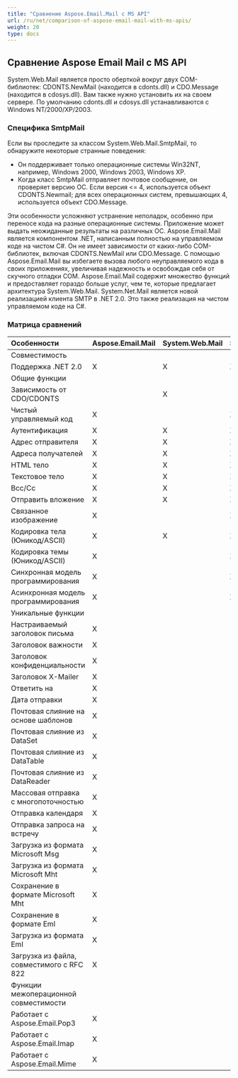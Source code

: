 ```yaml
---
title: "Сравнение Aspose.Email.Mail с MS API"
url: /ru/net/comparison-of-aspose-email-mail-with-ms-apis/
weight: 20
type: docs
---
```


## **Сравнение Aspose Email Mail с MS API**
System.Web.Mail является просто оберткой вокруг двух COM-библиотек: CDONTS.NewMail (находится в cdonts.dll) и CDO.Message (находится в cdosys.dll). Вам также нужно установить их на своем сервере. По умолчанию cdonts.dll и cdosys.dll устанавливаются с Windows NT/2000/XP/2003.
### **Специфика SmtpMail**
Если вы проследите за классом System.Web.Mail.SmtpMail, то обнаружите некоторые странные поведения:

- Он поддерживает только операционные системы Win32NT, например, Windows 2000, Windows 2003, Windows XP.
- Когда класс SmtpMail отправляет почтовое сообщение, он проверяет версию ОС. Если версия <= 4, используется объект CDONTS.Newmail; для всех операционных систем, превышающих 4, используется объект CDO.Message.

Эти особенности усложняют устранение неполадок, особенно при переносе кода на разные операционные системы. Приложение может выдать неожиданные результаты на различных ОС. Aspose.Email.Mail является компонентом .NET, написанным полностью на управляемом коде на чистом C#. Он не имеет зависимости от каких-либо COM-библиотек, включая CDONTS.NewMail или CDO.Message. С помощью Aspose.Email.Mail вы избегаете вызова любого неуправляемого кода в своих приложениях, увеличивая надежность и освобождая себя от скучного отладки COM. Aspose.Email.Mail содержит множество функций и предоставляет гораздо больше услуг, чем те, которые предлагает архитектура System.Web.Mail. System.Net.Mail является новой реализацией клиента SMTP в .NET 2.0. Это также реализация на чистом управляемом коде на C#.
### **Матрица сравнений**

|**Особенности** |**Aspose.Email.Mail** |**System.Web.Mail** |**System.Net.Mail** |
| :- | :- | :- | :- |
|Совместимость | | | |
|Поддержка .NET 2.0 |X |X |X |
|Общие функции | | | |
|Зависимость от CDO/CDONTS | |X | |
|Чистый управляемый код |X | |X |
|Аутентификация |X |X |X |
|Адрес отправителя |X |X |X |
|Адреса получателей |X |X |X |
|HTML тело |X |X |X |
|Текстовое тело |X |X |X |
|Bcc/Cc |X |X |X |
|Отправить вложение |X |X |X |
|Связанное изображение |X | |X |
|Кодировка тела (Юникод/ASCII) |X |X |X |
|Кодировка темы (Юникод/ASCII) |X | |X |
|Синхронная модель программирования |X | |X |
|Асинхронная модель программирования |X | |X |
|Уникальные функции | | | |
|Настраиваемый заголовок письма |X | | |
|Заголовок важности |X | | |
|Заголовок конфиденциальности |X | | |
|Заголовок X-Mailer |X | | |
|Ответить на |X | | |
|Дата отправки |X | | |
|Почтовая слияние на основе шаблонов |X | | |
|Почтовая слияние из DataSet |X | | |
|Почтовая слияние из DataTable |X | | |
|Почтовая слияние из DataReader |X | | |
|Массовая отправка с многопоточностью |X | | |
|Отправка календаря |X | | |
|Отправка запроса на встречу |X | | |
|Загрузка из формата Microsoft Msg |X | | |
|Загрузка из формата Microsoft Mht |X | | |
|Сохранение в формате Microsoft Mht |X | | |
|Сохранение в формате Eml |X | | |
|Загрузка из формата Eml |X | | |
|Загрузка из файла, совместимого с RFC 822 |X | | |
|Функции межоперационной совместимости | | | |
|Работает с Aspose.Email.Pop3 |X | | |
|Работает с Aspose.Email.Imap |X | | |
|Работает с Aspose.Email.Mime |X | | |